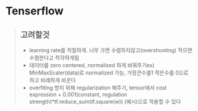 Tenserflow
==========

> ## 고려할것
> * learning rate를 적절하게. 너무 크면 수렴하지않고(overshooting) 작으면 수렴한다고 착각하게됨
> * 데이터를 zero centered, normalized 하게 바꿔주기ex) MinMaxScaler(data)로 normalized 가능, 가장큰수를1 작은수를 0으로 하고 비례하게 바꾼다
> * overfiting 방지 위해 regularization 해주기, tensor에서 cost expression + 0.001(constant, regulation strength)*tf.reduce_sum(tf.square(w)) (예시)으로 적용할 수 있다
